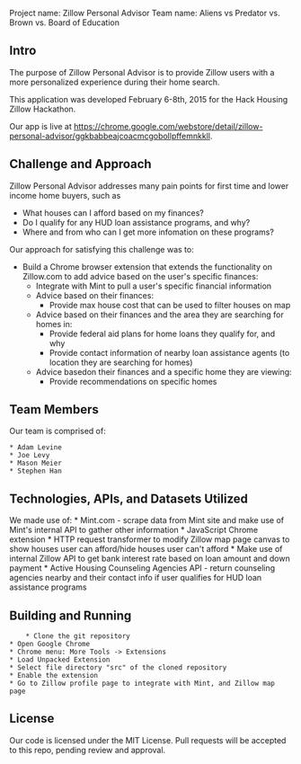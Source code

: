 Project name: Zillow Personal Advisor
Team name: Aliens vs Predator vs. Brown vs. Board of Education

## Intro

The purpose of Zillow Personal Advisor is to provide Zillow users with a more personalized experience during their home search.

This application was developed February 6-8th, 2015 for the Hack Housing Zillow Hackathon.

Our app is live at https://chrome.google.com/webstore/detail/zillow-personal-advisor/ggkbabbeajcoacmcgobollpffemnkkll.

## Challenge and Approach

Zillow Personal Advisor addresses  many pain points for first time and lower income home buyers, such as 
* What houses can I afford based on my finances?
* Do I qualify for any HUD loan assistance programs, and why?
* Where and from who can I get more infomation on these programs?

Our approach for satisfying this challenge was to:

* Build a Chrome browser extension that extends the functionality on Zillow.com to add advice based on the user's specific finances:
    * Integrate with Mint to pull a user's specific financial information 
    * Advice based on their finances:
      * Provide max house cost that can be used to filter houses on map
    * Advice based on their finances and the area they are searching for homes in:
      * Provide federal aid plans for home loans they qualify for, and why
      * Provide contact information of nearby loan assistance agents (to location they are searching for homes) 
    * Advice basedon their finances and a specific home they are viewing:
      * Provide recommendations on specific homes

## Team Members

Our team is comprised of:

    * Adam Levine 
    * Joe Levy
    * Mason Meier
    * Stephen Han

## Technologies, APIs, and Datasets Utilized

We made use of:
    * Mint.com - scrape data from Mint site and make use of Mint's internal API to gather other information
    * JavaScript Chrome extension
      * HTTP request transformer to modify Zillow map page canvas to show houses user can afford/hide houses user can't afford
    * Make use of internal Zillow API to get bank interest rate based on loan amount and down payment
    * Active Housing Counseling Agencies API - return counseling agencies nearby and their contact info if user qualifies for HUD loan assistance programs

## Building and Running

    	* Clone the git repository
	* Open Google Chrome
	* Chrome menu: More Tools -> Extensions  
	* Load Unpacked Extension
	* Select file directory "src" of the cloned repository
	* Enable the extension
	* Go to Zillow profile page to integrate with Mint, and Zillow map page

## License

Our code is licensed under the MIT License. Pull requests will be accepted to this repo, pending review and approval.
